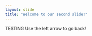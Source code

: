 ```yaml
---
layout: slide
title: "Welcome to our second slide!"
---
```

TESTING 
Use the left arrow to go back!
